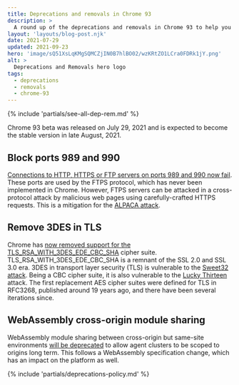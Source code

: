 ```yaml
---
title: Deprecations and removals in Chrome 93
description: >
  A round up of the deprecations and removals in Chrome 93 to help you plan.
layout: 'layouts/blog-post.njk'
date: 2021-07-29
updated: 2021-09-23
hero: 'image/sQ51XsLqKMgSQMCZjIN0B7hlBO02/wzKRtZO1LCra0FDRk1jY.png'
alt: >
  Deprecations and Removals hero logo
tags:
  - deprecations
  - removals
  - chrome-93
---
```


{% include 'partials/see-all-dep-rem.md' %}

Chrome 93 beta was released on July 29, 2021 and is expected to become the
stable version in late August, 2021.

## Block ports 989 and 990

[Connections to HTTP, HTTPS or FTP servers on ports 989 and 990 now
fail](https://www.chromestatus.com/feature/5678858554572800). These ports are
used by the FTPS protocol, which has never been implemented in Chrome. However,
FTPS servers can be attacked in a cross-protocol attack by malicious web pages
using carefully-crafted HTTPS requests. This is a mitigation for the [ALPACA
attack](https://alpaca-attack.com/).

## Remove 3DES in TLS

Chrome has [now removed support for the
TLS_RSA_WITH_3DES_EDE_CBC_SHA](https://www.chromestatus.com/feature/6678134168485888)
cipher suite. TLS_RSA_WITH_3DES_EDE_CBC_SHA is a remnant of the SSL 2.0 and SSL
3.0 era. 3DES in transport layer security (TLS) is vulnerable to the [Sweet32
attack](https://sweet32.info/). Being a CBC cipher suite, it is also vulnerable
to the [Lucky Thirteen](https://en.wikipedia.org/wiki/Lucky_Thirteen_attack)
attack. The first replacement AES cipher suites were defined for TLS in RFC3268,
published around 19 years ago, and there have been several iterations since.

## WebAssembly cross-origin module sharing

WebAssembly module sharing between cross-origin but same-site environments [will
be deprecated](https://chromestatus.com/feature/5650158039597056) to allow agent
clusters to be scoped to origins long term. This follows a WebAssembly
specification change, which has an impact on the platform as well.

{% include 'partials/deprecations-policy.md' %}
